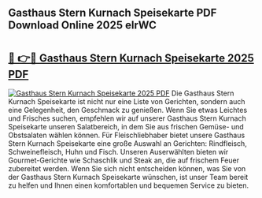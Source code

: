 ## Gasthaus Stern Kurnach Speisekarte PDF Download Online 2025 elrWC

# <h2><a href="http://gcci5lc.nevu.top/?p=Gasthaus+Stern+Kurnach+Speisekarte">🔗 👉🔴 Gasthaus Stern Kurnach Speisekarte 2025 PDF</a></h2>

[![Gasthaus Stern Kurnach Speisekarte 2025 PDF](https://i.imgur.com/dBaPXMq.png)](http://gcci5lc.nevu.top/?p=Gasthaus+Stern+Kurnach+Speisekarte)
Die Gasthaus Stern Kurnach Speisekarte ist nicht nur eine Liste von Gerichten, sondern auch eine Gelegenheit, den Geschmack zu genießen. Wenn Sie etwas Leichtes und Frisches suchen, empfehlen wir auf unserer Gasthaus Stern Kurnach Speisekarte unseren Salatbereich, in dem Sie aus frischen Gemüse- und Obstsalaten wählen können. Für Fleischliebhaber bietet unsere Gasthaus Stern Kurnach Speisekarte eine große Auswahl an Gerichten: Rindfleisch, Schweinefleisch, Huhn und Fisch. Unseren Auserwählten bieten wir Gourmet-Gerichte wie Schaschlik und Steak an, die auf frischem Feuer zubereitet werden. Wenn Sie sich nicht entscheiden können, was Sie von der Gasthaus Stern Kurnach Speisekarte wünschen, ist unser Team bereit zu helfen und Ihnen einen komfortablen und bequemen Service zu bieten.
